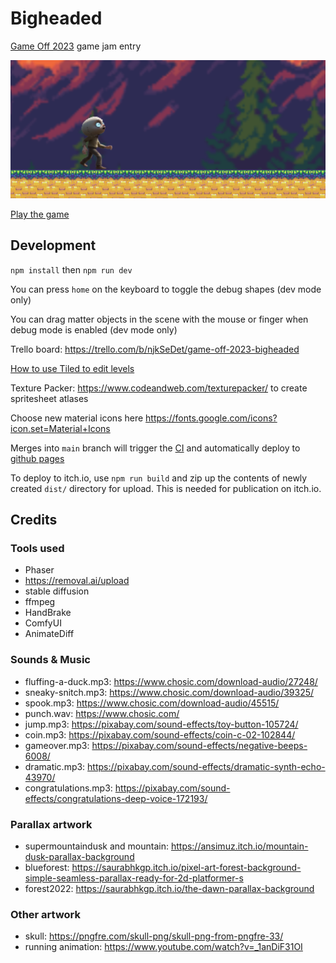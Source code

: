 # Bigheaded

[Game Off 2023](https://itch.io/jam/game-off-2023) game jam entry

[![Play](.github/images/preview.png)](https://scottyxiii.github.io/bigheaded)

[Play the game](https://scottyxiii.github.io/bigheaded)

## Development

`npm install` then `npm run dev`

You can press `home` on the keyboard to toggle the debug shapes (dev mode only)

You can drag matter objects in the scene with the mouse or finger when debug mode is enabled (dev mode only)

Trello board: https://trello.com/b/njkSeDet/game-off-2023-bigheaded

[How to use Tiled to edit levels](./Tiled.md)

Texture Packer: https://www.codeandweb.com/texturepacker/ to create spritesheet atlases

Choose new material icons here https://fonts.google.com/icons?icon.set=Material+Icons

Merges into `main` branch will trigger the [CI](https://github.com/ScottyXIII/bigheaded/actions) and automatically deploy to [github pages](https://scottyxiii.github.io/bigheaded)

To deploy to itch.io, use `npm run build` and zip up the contents of newly created `dist/` directory for upload. This is needed for publication on itch.io.

## Credits

### Tools used

- Phaser
- https://removal.ai/upload
- stable diffusion
- ffmpeg
- HandBrake
- ComfyUI
- AnimateDiff

### Sounds & Music

- fluffing-a-duck.mp3: https://www.chosic.com/download-audio/27248/
- sneaky-snitch.mp3: https://www.chosic.com/download-audio/39325/
- spook.mp3: https://www.chosic.com/download-audio/45515/
- punch.wav: https://www.chosic.com/
- jump.mp3: https://pixabay.com/sound-effects/toy-button-105724/
- coin.mp3: https://pixabay.com/sound-effects/coin-c-02-102844/
- gameover.mp3: https://pixabay.com/sound-effects/negative-beeps-6008/
- dramatic.mp3: https://pixabay.com/sound-effects/dramatic-synth-echo-43970/
- congratulations.mp3: https://pixabay.com/sound-effects/congratulations-deep-voice-172193/

### Parallax artwork

- supermountaindusk and mountain: https://ansimuz.itch.io/mountain-dusk-parallax-background
- blueforest: https://saurabhkgp.itch.io/pixel-art-forest-background-simple-seamless-parallax-ready-for-2d-platformer-s
- forest2022: https://saurabhkgp.itch.io/the-dawn-parallax-background

### Other artwork

- skull: https://pngfre.com/skull-png/skull-png-from-pngfre-33/
- running animation: https://www.youtube.com/watch?v=_1anDiF31OI
